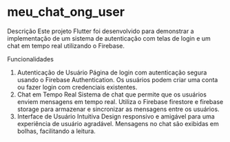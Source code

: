 # meu_chat_ong_user

Descrição
Este projeto Flutter foi desenvolvido para demonstrar a implementação de um sistema de autenticação com telas de login e um chat em tempo real utilizando o Firebase.

Funcionalidades
1. Autenticação de Usuário
Página de login com autenticação segura usando o Firebase Authentication.
Os usuários podem criar uma conta ou fazer login com credenciais existentes.
2. Chat em Tempo Real
Sistema de chat que permite que os usuários enviem mensagens em tempo real.
Utiliza o Firebase firestore e firebase storage para armazenar e sincronizar as mensagens entre os usuários.
3. Interface de Usuário Intuitiva
Design responsivo e amigável para uma experiência de usuário agradável.
Mensagens no chat são exibidas em bolhas, facilitando a leitura.
